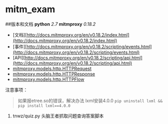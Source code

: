 # mitm_exam



##版本和文档
**python** *2.7*
**mitmproxy** *0.18.2*
*   [文档][http://docs.mitmproxy.org/en/v0.18.2/index.html](http://docs.mitmproxy.org/en/v0.18.2/index.html)
*   [事件][http://docs.mitmproxy.org/en/v0.18.2/scripting/events.html](http://docs.mitmproxy.org/en/v0.18.2/scripting/events.html)
*   [API][http://docs.mitmproxy.org/en/v0.18.2/scripting/api.html](http://docs.mitmproxy.org/en/v0.18.2/scripting/api.html)
*   [mitmproxy.models.http.HTTPRequest](http://docs.mitmproxy.org/en/v0.18.2/scripting/api.html#mitmproxy.models.http.HTTPRequest)
*   [mitmproxy.models.http.HTTPResponse](http://docs.mitmproxy.org/en/v0.18.2/scripting/api.html#mitmproxy.models.http.HTTPResponse)
*   [mitmproxy.models.http.HTTPFlow](http://docs.mitmproxy.org/en/v0.18.2/scripting/api.html#mitmproxy.models.http.HTTPFlow)

注意事项：
>如果报etree.so的错误，解决办法 lxml安装4.0.0 `pip uninstall lxml && pip install lxml==4.0.0`

1. tnwz/quiz.py
	头脑王者抓取问题查询答案脚本